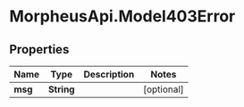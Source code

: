 # MorpheusApi.Model403Error

## Properties

Name | Type | Description | Notes
------------ | ------------- | ------------- | -------------
**msg** | **String** |  | [optional] 


